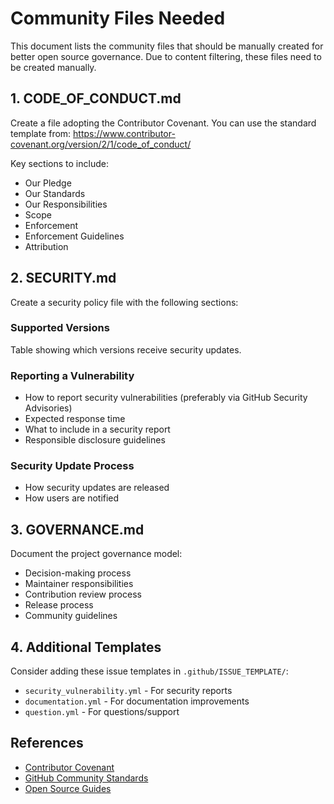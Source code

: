 # Community Files Needed

This document lists the community files that should be manually created for better open source governance. Due to content filtering, these files need to be created manually.

## 1. CODE_OF_CONDUCT.md

Create a file adopting the Contributor Covenant. You can use the standard template from:
https://www.contributor-covenant.org/version/2/1/code_of_conduct/

Key sections to include:
- Our Pledge
- Our Standards
- Our Responsibilities
- Scope
- Enforcement
- Enforcement Guidelines
- Attribution

## 2. SECURITY.md

Create a security policy file with the following sections:

### Supported Versions
Table showing which versions receive security updates.

### Reporting a Vulnerability
- How to report security vulnerabilities (preferably via GitHub Security Advisories)
- Expected response time
- What to include in a security report
- Responsible disclosure guidelines

### Security Update Process
- How security updates are released
- How users are notified

## 3. GOVERNANCE.md

Document the project governance model:
- Decision-making process
- Maintainer responsibilities
- Contribution review process
- Release process
- Community guidelines

## 4. Additional Templates

Consider adding these issue templates in `.github/ISSUE_TEMPLATE/`:
- `security_vulnerability.yml` - For security reports
- `documentation.yml` - For documentation improvements
- `question.yml` - For questions/support

## References

- [Contributor Covenant](https://www.contributor-covenant.org/)
- [GitHub Community Standards](https://docs.github.com/en/communities/setting-up-your-project-for-healthy-contributions)
- [Open Source Guides](https://opensource.guide/)